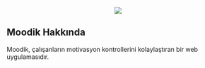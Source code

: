 <p align="center"><img src="sudo vim /private/etc/hosts"></p>



## <b>Mood</b>ik Hakkında

Moodik, çalışanların motivasyon kontrollerini kolaylaştıran bir web uygulamasıdır.